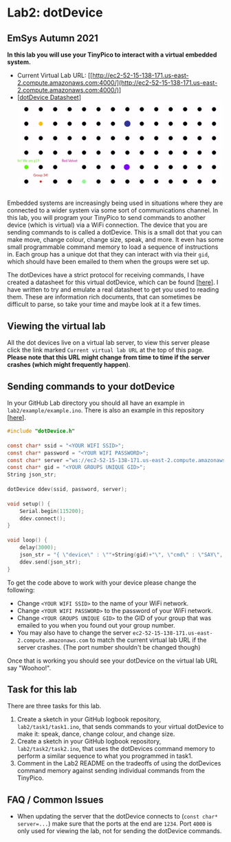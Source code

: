 # Lab2: dotDevice
## EmSys Autumn 2021

__In this lab you will use your TinyPico to interact with a virtual embedded system.__ 
* Current Virtual Lab URL: [[http://ec2-52-15-138-171.us-east-2.compute.amazonaws.com:4000/](http://ec2-52-15-138-171.us-east-2.compute.amazonaws.com:4000/)]
* [[dotDevice Datasheet](https://github.com/STFleming/EmSys_dotDevice)]
![](imgs/dotDevice.gif)

Embedded systems are increasingly being used in situations where they are connected to a wider system via some sort of communications channel. In this lab, you will program your TinyPico to send commands to another device (which is virtual) via a WiFi connection. The device that you are sending commands to is called a dotDevice. This is a small dot that you can make move, change colour, change size, speak, and more. It even has some small programmable command memory to load a sequence of instructions in. Each group has a unique dot that they can interact with via their ``gid``, which should have been emailed to them when the groups were set up.  

The dotDevices have a strict protocol for receiving commands, I have created a datasheet for this virtual dotDevice, which can be found [[here](https://github.com/STFleming/EmSys_dotDevice)]. I have written to try and emulate a real datasheet to get you used to reading them. These are information rich documents, that can sometimes be difficult to parse, so take your time and maybe look at it a few times.  
## Viewing the virtual lab
All the dot devices live on a virtual lab server, to view this server please click the link marked ``Current virtual lab URL`` at the top of this page. __Please note that this URL might change from time to time if the server crashes (which might frequently happen)__.

## Sending commands to your dotDevice

In your GitHub Lab directory you should all have an example in ``lab2/example/example.ino``. 
There is also an example in this repository [[here](src/example)].

```C
#include "dotDevice.h"

const char* ssid = "<YOUR WIFI SSID>";
const char* password = "<YOUR WIFI PASSWORD>";
const char* server ="ws://ec2-52-15-138-171.us-east-2.compute.amazonaws.com:1234";
const char* gid = "<YOUR GROUPS UNIQUE GID>";
String json_str;

dotDevice ddev(ssid, password, server);

void setup() {
	Serial.begin(115200);
	ddev.connect();
}

void loop() {
	delay(3000);
	json_str = "{ \"device\" : \""+String(gid)+"\", \"cmd\" : \"SAY\", \"text\": \"Woohoo!\" }";
    ddev.send(json_str);
}
```

To get the code above to work with your device please change the following:
* Change ``<YOUR WIFI SSID>`` to the name of your WiFi network.
* Change ``<YOUR WIFI PASSWORD>`` to the password of your WiFi network.
* Change ``<YOUR GROUPS UNIQUE GID>`` to the GID of your group that was emailed to you when you found out your group number.
* You may also have to change the server ``ec2-52-15-138-171.us-east-2.compute.amazonaws.com`` to match the current virtual lab URL if the server crashes. (The port number shouldn't be changed though) 

Once that is working you should see your dotDevice on the virtual lab URL say "Woohoo!".

## Task for this lab

There are three tasks for this lab. 
1. Create a sketch in your GitHub logbook repository, ``lab2/task1/task1.ino``, that sends commands to your virtual dotDevice to make it: speak, dance, change colour, and change size.
2. Create a sketch in your GitHub logbook repository, ``lab2/task2/task2.ino``, that uses the dotDevices command memory to perform a similar sequence to what you programmed in task1. 
3. Comment in the Lab2 README on the tradeoffs of using the dotDevices command memory against sending individual commands from the TinyPico.

## FAQ / Common Issues

* When updating the server that the dotDevice connects to (``const char* server=...``) make sure that the ports at the end are ``1234``. Port ``4000`` is only used for viewing the lab, not for sending the dotDevice commands. 


